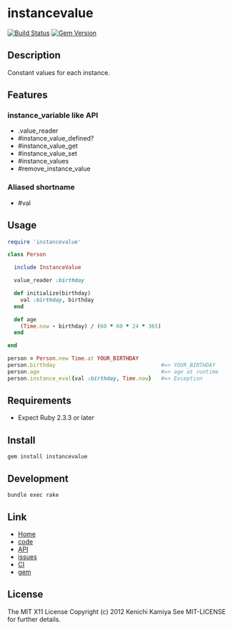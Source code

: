 instancevalue
=============

[![Build Status](https://secure.travis-ci.org/kachick/instancevalue.png)](http://travis-ci.org/kachick/instancevalue)
[![Gem Version](https://badge.fury.io/rb/instancevalue.png)](http://badge.fury.io/rb/instancevalue)

Description
-----------

Constant values for each instance.

Features
--------

### instance_variable like API

* .value_reader
* #instance_value_defined?
* #instance_value_get
* #instance_value_set
* #instance_values
* #remove_instance_value

### Aliased shortname

* #val

Usage
-----

```ruby
require 'instancevalue'

class Person

  include InstanceValue

  value_reader :birthday

  def initialize(birthday)
    val :birthday, birthday
  end

  def age
    (Time.now - birthday) / (60 * 60 * 24 * 365)
  end

end

person = Person.new Time.at YOUR_BIRTHDAY
person.birthday                                 #=> YOUR_BIRTHDAY
person.age                                      #=> age at runtime
person.instance_eval{val :birthday, Time.now}   #=> Exception
```

Requirements
-------------

* Expect Ruby 2.3.3 or later

Install
-------

```shell
gem install instancevalue
```

Development
----

```shell
bundle exec rake
```

Link
----

* [Home](http://kachick.github.com/instancevalue/)
* [code](https://github.com/kachick/instancevalue)
* [API](http://kachick.github.com/instancevalue/yard/frames.html)
* [issues](https://github.com/kachick/instancevalue/issues)
* [CI](http://travis-ci.org/#!/kachick/instancevalue)
* [gem](https://rubygems.org/gems/instancevalue)

License
--------

The MIT X11 License
Copyright (c) 2012 Kenichi Kamiya
See MIT-LICENSE for further details.
